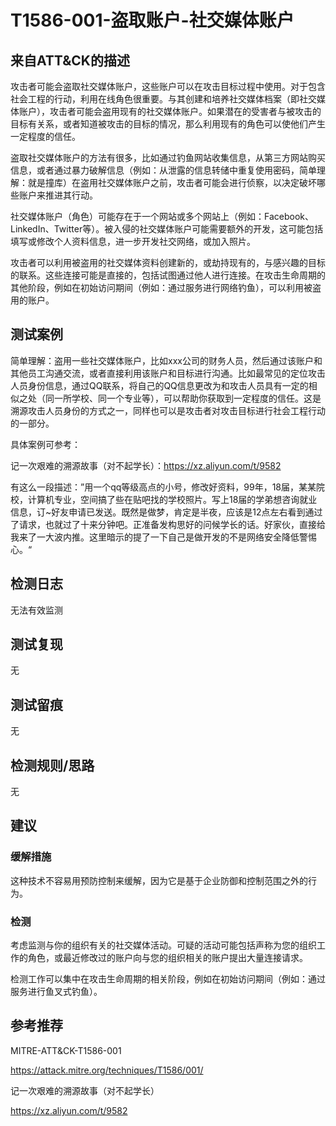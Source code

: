# T1586-001-盗取账户-社交媒体账户

## 来自ATT&CK的描述

攻击者可能会盗取社交媒体账户，这些账户可以在攻击目标过程中使用。对于包含社会工程的行动，利用在线角色很重要。与其创建和培养社交媒体档案（即社交媒体账户），攻击者可能会盗用现有的社交媒体账户。如果潜在的受害者与被攻击的目标有关系，或者知道被攻击的目标的情况，那么利用现有的角色可以使他们产生一定程度的信任。

盗取社交媒体账户的方法有很多，比如通过钓鱼网站收集信息，从第三方网站购买信息，或者通过暴力破解信息（例如：从泄露的信息转储中重复使用密码，简单理解：就是撞库）在盗用社交媒体账户之前，攻击者可能会进行侦察，以决定破坏哪些账户来推进其行动。

社交媒体账户（角色）可能存在于一个网站或多个网站上（例如：Facebook、LinkedIn、Twitter等）。被入侵的社交媒体账户可能需要额外的开发，这可能包括填写或修改个人资料信息，进一步开发社交网络，或加入照片。

攻击者可以利用被盗用的社交媒体资料创建新的，或劫持现有的，与感兴趣的目标的联系。这些连接可能是直接的，包括试图通过他人进行连接。在攻击生命周期的其他阶段，例如在初始访问期间（例如：通过服务进行网络钓鱼），可以利用被盗用的账户。

## 测试案例

简单理解：盗用一些社交媒体账户，比如xxx公司的财务人员，然后通过该账户和其他员工沟通交流，或者直接利用该账户和目标进行沟通。比如最常见的定位攻击人员身份信息，通过QQ联系，将自己的QQ信息更改为和攻击人员具有一定的相似之处（同一所学校、同一个专业等），可以帮助你获取到一定程度的信任。这是溯源攻击人员身份的方式之一，同样也可以是攻击者对攻击目标进行社会工程行动的一部分。

具体案例可参考：

记一次艰难的溯源故事（对不起学长）：<https://xz.aliyun.com/t/9582>

有这么一段描述：”用一个qq等级高点的小号，修改好资料，99年，18届，某某院校，计算机专业，空间搞了些在贴吧找的学校照片。写上18届的学弟想咨询就业信息，订~好友申请已发送。既然是做梦，肯定是半夜，应该是12点左右看到通过了请求，也就过了十来分钟吧。正准备发构思好的问候学长的话。好家伙，直接给我来了一大波内推。这里暗示的提了一下自己是做开发的不是网络安全降低警惕心。“

## 检测日志

无法有效监测

## 测试复现

无

## 测试留痕

无

## 检测规则/思路

无

## 建议

### 缓解措施

这种技术不容易用预防控制来缓解，因为它是基于企业防御和控制范围之外的行为。

### 检测

考虑监测与你的组织有关的社交媒体活动。可疑的活动可能包括声称为您的组织工作的角色，或最近修改过的账户向与您的组织相关的账户提出大量连接请求。

检测工作可以集中在攻击生命周期的相关阶段，例如在初始访问期间（例如：通过服务进行鱼叉式钓鱼）。

## 参考推荐

MITRE-ATT&CK-T1586-001

<https://attack.mitre.org/techniques/T1586/001/>

记一次艰难的溯源故事（对不起学长）

<https://xz.aliyun.com/t/9582>
